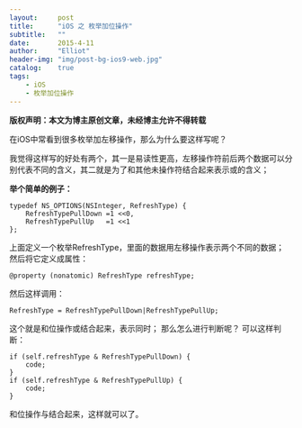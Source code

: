 ```yaml
---
layout:     post
title:      "iOS 之 枚举加位操作"
subtitle:   ""
date:       2015-4-11
author:     "Elliot"
header-img: "img/post-bg-ios9-web.jpg"
catalog:    true
tags:
    - iOS
    - 枚举加位操作
---
```


**版权声明：本文为博主原创文章，未经博主允许不得转载**

在iOS中常看到很多枚举加左移操作，那么为什么要这样写呢？

我觉得这样写的好处有两个，其一是易读性更高，左移操作符前后两个数据可以分别代表不同的含义，其二就是为了和其他未操作符结合起来表示或的含义；

**举个简单的例子：**

```objective_c
typedef NS_OPTIONS(NSInteger, RefreshType) {
    RefreshTypePullDown =1 <<0,
    RefreshTypePullUp   =1 <<1
};
```
上面定义一个枚举RefreshType，里面的数据用左移操作表示两个不同的数据；
然后将它定义成属性：

```objective_c
@property (nonatomic) RefreshType refreshType;
```
然后这样调用：

```objective_c
RefreshType = RefreshTypePullDown|RefreshTypePullUp;  
```
这个就是和位操作或结合起来，表示同时；
那么怎么进行判断呢？
可以这样判断：

```objective_c
if (self.refreshType & RefreshTypePullDown) {  
    code;  
}    
if (self.refreshType & RefreshTypePullUp) {  
    code;  
}  
```

和位操作与结合起来，这样就可以了。
